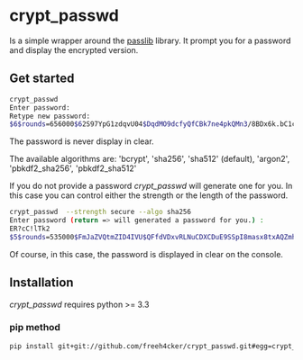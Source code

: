 # crypt_passwd

Is a simple wrapper around the [passlib](https://passlib.readthedocs.io/en/stable/index.html) library. 
It prompt you for a password and display the encrypted version.

## Get started

```bash
crypt_passwd 
Enter password: 
Retype new password: 
$6$rounds=656000$62S97YpG1zdqvU04$DqdMO9dcfyQfCBk7ne4pkQMn3/8BDx6k.bC1c2owWDF/D8TCMMe9nya5jsGGLZMGeyTaTr5r2TkrnZJQjBsbc0
```  
The password is never display in clear.

The available algorithms are: 'bcrypt', 'sha256', 'sha512' (default), 'argon2', 
 'pbkdf2_sha256', 'pbkdf2_sha512'

If you do not provide a password *crypt_passwd* will generate one for you.
In this case you can control either the strength or the length of the password.
 
```bash
crypt_passwd  --strength secure --algo sha256
Enter password (return => will generated a password for you.) : 
ER?cC!lTk2
$5$rounds=535000$FmJaZVQtmZID4IVU$QFfdVDxvRLNuCDXCDuE9SSpI8masx8txAQZmhrW2Vj4
```
Of course, in this case, the password is displayed in clear on the console.

## Installation

*crypt_passwd* requires python >= 3.3

### pip method

```bash
pip install git+git://github.com/freeh4cker/crypt_passwd.git#egg=crypt_passwd
```
